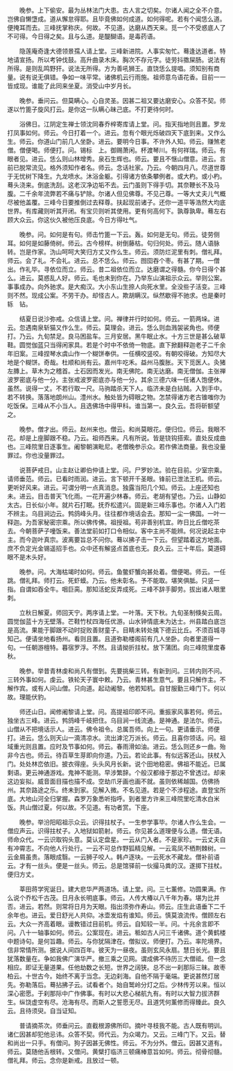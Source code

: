 <!-- { "loadSidebar": true } -->
　　晚参。上下偷安。最为丛林法门大患。古人言之切矣。尔诸人闻之全不介意。岂佛自懒墯成。道从懈怠得耶。且毕竟佛如何成道。如何得呢。若有个闻恁么道。便掩耳而去。三峰抚掌称庆。何故。不见道。达磨从西天来。觅一个不受惑底人了不可得。今日得之矣。且与么道。是醍醐语。是毒药语。

　　隐莲庵奇逢大德领景孺人请上堂。三峰新进院。人事实匆忙。蓦逢达道者。特地请宣扬。所以考钟伐鼓。高升曲录木床。胸次不存元字。徒劳抖擞屎肠。说法有所得。是则乱鸣野犴。说法无所得。方为善吼狮王。直饶恁么提唱。须知别有商量。说有说无俱错。争如一味平常。诸佛机云行雨施。祖师意鸟语花香。目前一一皆成现。谁能了此同来坐夏。消受山中岁月长。

　　晚参。垂问云。但莫瞒心。心自灵圣。因甚二祖又要达磨安心。众答不契。师遂以竹篦子旋风打云。是你这一队瞒心昧己底。不打更待何时。

　　浴佛日。江阴定生禅士领沈同春乔梓寄库请上堂。问。指天指地则且置。罗龙打凤事如何。师云。今日打着一个。进云。忽有个眼光烁破四天下底到来。又作么生。师云。你道山门前几人坐卧。进云。要明今日事。不许外人知。师云。赚煞老僧。僧便喝。师便打。问。锡标　上。御赐萧闲。杯渡琴川。有何祥瑞。师云。有眼者见。进云。恁么则山林增秀。泉石生辉也。师云。要且不惬山僧意。进云。言前已脱常流见。格外须知作者名。师云。念话社家。乃云。今朝四月八。尽道世尊于无忧树下降生。九龙喷水。沐浴金躯。引得诸方依条攀例者。或大杓。或小杓。蓦头浇来。倒底洗刮。这老汉净边垢不去。云门虽则下得手切。其奈鞭长不及马腹。二千余年流弊若不痛与铲除。尔诸人但见佛尊。不见己尊。一等大丈夫儿气概尽被他盖覆。三峰今日要推倒过去释尊。扶起现前诸子。还你一道平等浩然大均底世界。有库藏则听其开闭。有宝贝则听其使用。更有何高何下。孰尊孰卑。蓦左右顾大众云。你这伙久被他压良底。今日方得吐气。

　　晚参。问。如何是有句。师击竹篦一下云。轰。如何是无句。师云。徒劳侧耳。如何是如藤倚树。师云。古今榜样。树倒藤枯。句归何处。师云。随人语脉转。岂是作家。沩山呵呵大笑归方丈又作么生。师云。须防烂泥里有刺。僧礼拜。师云。会了礼。不会礼。进云。总不恁么。师云。囫囵吞个枣。有甚了期。一僧出。作礼毕。寻依位而立。师云。昔二祖依位而立。达磨谓之得髓。你今日得个甚么。进云。莫惑乱人好。师云。毛也未到你在。乃举东山演祖示众云。举则公案。事事成办。向外驰求。是大痴汉。大小东山生捺人向死水里。全没些子活变。三峰则不然。现成公案。不劳干办。却怪古人。欺胡瞒汉。纵然歇得不驰求。也是秦时轹　钻。

　　结夏日说沙弥戒。众信请上堂。问。禅律并行时如何。师云。一箭两垛。进云。忽遇南泉斩猫又作么生。师云。莫理会。进云。恁么则血溅袈裟角也。师便打。乃云。九旬禁足。良马困盐车。三月安居。黑牛眠止水。十方三世是甚么破草鞋。圆觉伽蓝只当得闲家具。若是个时中不依倚一物底。直下掀翻释迦老子二千余年旧案。三峰捏琴水虞山作一个糊饼奉供。一任横咬竖咬。有朝咬得破。方知尽大地是个糊饼。奇哉。杜顺和尚有云。嘉州牛吃禾。益州马腹胀。天下觅医人。灸猪左膞上。草木为之稽首。土石因而发光。南无佛陀。南无达磨。南无僧伽。主张禅波罗密底与他一分。主张戒波罗密底亦与他一分。其余三德六味一任诸人饱便休。虽然。说得一丈。不若行取一尺。马驹踏杀天下人。临济未是白拈贼。入到手中。若不转换。落落地朗州山。澧州水。触处皆为碍眼之物。怎禁得诸方老古锥嗤你为吃饭保。三峰从不小当人。且选佛场中得甲科。谁当第一。良久云。吾将斫额望之。

　　晚参。僧才出。师云。赵州来也。僧云。和尚莫眼花。便归位。师云。我眼不花。却是上座脚跟不稳。乃云。祖师西来。凡有所说。皆是铙钩搭索。直处反成曲也。三峰院里日逐事生。阇黎朝演毗尼。老僧晚参示众。若作佛法商量。我也没量罪过。你也没量罪过。

　　说菩萨戒日。山主赵让卿伯仲请上堂。问。尸罗妙法。验在目前。少室宗乘。请师垂范。师云。已看时雨润。进云。言下顿开千圣眼。锋前已泄法王机。师云。更听好风来。进云。可谓分明一点真消息。独露当阳几个知。师云。上座还知也未。进云。目击普天飞化雨。一花开遍少林春。师云。老胡有望也。乃云。山静如太古。日长似小年。就片石打眠。抚乔松遣兴。固是新三峰乐事也。尔诸人入门若不辨主。乌目涧边云。鹁鸽峰头月。往往都作境话会去。那知一尘一佛国。一叶一释迦。为吾家秘密宗乘。所以佛传佛。祖授祖。苟非善别机宜。昨日比丘僧吃茶去。今朝菩萨子噇饭来。善法堂前如打口令相似。客中主尚不能辨。何况说起主中主。而今迦叶真宗。波离要旨总不问你。蓦以拂子击一下云。但望踏着这方地面。庶不负定光金锡遥招手也。众中还有解竖点首底也无。良久云。三十年后。莫道碍眼不是木头好。

　　晚参。问。大海枯竭时如何。师云。鱼鳖虾蟹向甚处着。僧便喝。师云。一任　跳。僧礼拜。师打云。死虾蟆。乃云。他未彰名。予不能取。堪笑俱胝。只竖一指。自谓如吞全牛。咽巨脔。那知活蛇反弄成死。三峰不辞手脚劳。拔出诸人眼里刺。

　　立秋日解夏。师回天宁。两序请上堂。一叶落。天下秋。九旬圣制倏矣云周。圆觉伽蓝十方无壁落。芒鞋竹杖四海任优游。山水钟情底未为达士。州县踏白底岂是高流。果能于脚跟不动时捉败善财童子。目睛未转处擒下德云比丘。不须百城寻知己。便请坐地看扬州。看则且置。且道弥勒楼阁前有几人坐卧。向者里道得一句。一任朝游檀特。暮宿罗浮。不然。且请拗折拄杖。放下蒲团。向三峰院里度春秋。

　　晚参。举昔青林虔和尚凡有僧到。先要挑柴三转。有新到问。三转内则不问。三转外事如何。虔云。铁轮天子寰中敕。乃云。青林甚生意气。要且只解作主。不解作宾。或有人问山僧。只向道。起动阇黎。他若知机。自甘服勤三峰门下。何以故。理能伏豹。

　　师还山日。闻修阇黎请上堂。问。高提祖印即不问。重振家风事若何。师云。独坐古三峰。进云。鹁鸽峰千岐把住。乌目涧一线流通。是神通。是法尔。师云。山僧从不把境话示人。进云。佛令祖令。总属吾师。向上一句。更请垂示。师便打。进云。恁么则天山一滴清凉水。流出滹沱万派长。师云。且喜你领话。问。祖域重光则且置。应时及节事如何。师云。春雨滑如油。进云。恁么则还乡一曲。殆非今古也。师云。待百草生芽即向你道。乃云。若论此事。有似远客还山。扶杖入门。处处林峦依旧。披衣得座。头头风月长新。说个田地稳密。佛祖不能近。已属剩语。更云神通游戏。鬼神不能测。早涉繁辞。个般汉都缘于那边不曾透过。却来这边妄拟。威音面目描也描不成。空劫爪牙画也画不就。虽则依稀越国。仿佛扬州。其奈路途之乐。终未到家。见解入微。不名见道。若是个不涉程途。直登宝所底。大地山河全归掌握。森罗万象悉听指呼。到者里方许来三峰院里吃清水白米饭。共山僧过夏。何以故。不见道。有功者赏。下座。

　　晚参。举汾阳昭祖示众云。识得拄杖子。一生参学事毕。尔诸人作么生会。一僧应声云。识得拄杖子。入地狱如箭射。师云。你见甚么道理便与么道。僧无语。师命众代。一云识取钩头意。莫认定盘星。一云从门入者。不是家珍。一云丈夫自有冲霄志。不向他人行处行。一云不可总作野狐精见解。一云鸾凤不栖荆棘树。一云金屑虽贵。落眼成翳。一云狮子咬人。韩卢逐块。一云死水不藏龙。僧补前语云。才有一丝头。便是一丝头。师云。总是馆驿前一伙撮马粪的汉。遂掷下拄杖。便归方丈。

　　莘田蒋学宪诞日。建大悲华严两道场。请上堂。问。三七薰修。功圆果满。作么说个乔松千古茂。日月永长明底事。师云。人传大椿以八千年为春。堪为比并否。进云。若然。则常将日月为天眼。指出须弥作寿山。师云。庄生此语垂下二千余年也。进云。爱日舒光人共仰。冰壶发焰有谁知。师云。慎莫浪流传。僧顾左右云。大众一齐高着眼。谩教错过目前机。师云。自知较一半。问。十兆余言即不问。八十一轴事如何。师云。公案现在。进云。秪如古人问三千诸佛。道个黄鹤楼中题诗句。是何旨趣。师云。与你犹隔津在。僧拟议。师便打。乃云。率陀境界。信非常情所测。据说人间四百年。彼天为一昼夜。虽则玄风永扇。慧日长光。要且犹落数量在。争如我佛广演华严。撤三乘之见网。谓成佛不待历三大僧祗。但一念相应。即证无量道果。任他劫数之长短。世界之阔狭。总不出一刹那际三昧。故枣柏云。十世古今。始终不离于当念。无边刹海。自他不隔于毫端。更说甚然灯居先。弥勒落后。蓦拈拂子云。试看者个。始自鹫岭分灯之后。少林传芳以来。恒以深心密愿。于刹那际中广作佛事。有时以大悲心梯航九有。有时以大智力拔济群生。纵饶虚空有尽。沧海有尽。而斯人之誓愿无尽。且道凭何薰修而得臻此。良久云。且待须臾。自当证知。

　　普请摘茶次。师垂问云。直截根源佛所印。摘叶寻枝我不能。古人既有明训。诸仁因甚却犯他忌讳。众答不契。师代云。为众竭力。又云。三峰门下。又云。替和尚出一只手。有僧问。狗子因甚无佛性。师云。不为分外。僧云。因甚又道有。师云。莫随他舌根转。又僧问。黄檗打临济三顿痛棒意旨如何。师云。彻骨彻髓。僧礼拜。师云。念你是新戒。且放过一顿。

